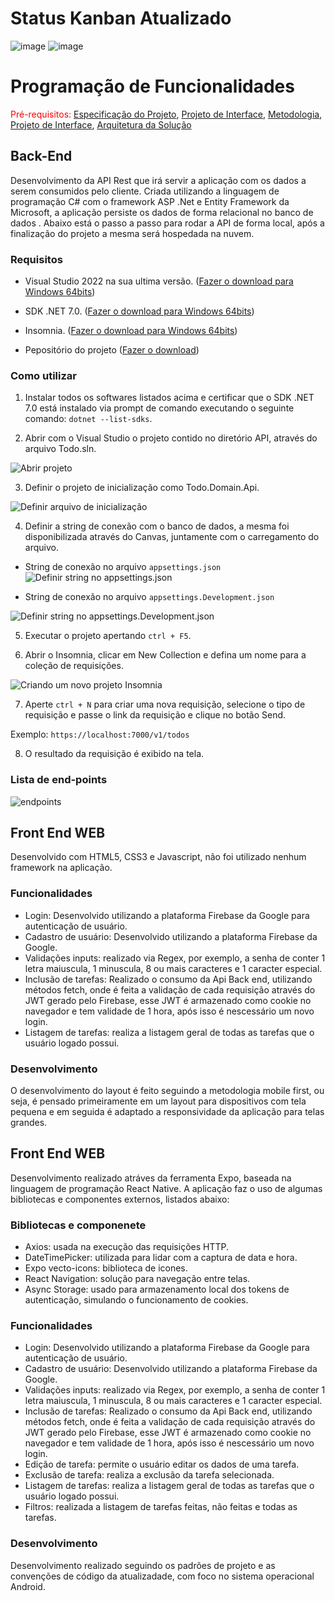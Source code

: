 # Status Kanban Atualizado

![image](https://github.com/ICEI-PUC-Minas-PMV-ADS/pmv-ads-2023-1-e4-proj-infra-t1-todolist/assets/69054000/c2d95de1-32c4-47da-b744-c2cf0bacb962)
![image](https://github.com/ICEI-PUC-Minas-PMV-ADS/pmv-ads-2023-1-e4-proj-infra-t1-todolist/assets/69054000/fb6623e1-8195-48de-8d79-4c2c2d4c8618)


# Programação de Funcionalidades

<span style="color:red">Pré-requisitos: <a href="2-Especificação do Projeto.md"> Especificação do Projeto</a></span>, <a href="3-Projeto de Interface.md"> Projeto de Interface</a>, <a href="4-Metodologia.md"> Metodologia</a>, <a href="3-Projeto de Interface.md"> Projeto de Interface</a>, <a href="5-Arquitetura da Solução.md"> Arquitetura da Solução</a>

## Back-End

Desenvolvimento da API Rest que irá servir a aplicação com os dados a serem consumidos pelo cliente. Criada utilizando a linguagem de programação C# com o framework ASP .Net e Entity Framework da Microsoft, a aplicação persiste os dados de forma relacional no banco de dados . Abaixo está o passo a passo para rodar a API de forma local, após a finalização do projeto a mesma será hospedada na nuvem. 

### Requisitos 

- Visual Studio 2022 na sua ultima versão. (<a href="https://visualstudio.microsoft.com/pt-br/thank-you-downloading-visual-studio/?sku=Community&channel=Release&version=VS2022&source=VSLandingPage&cid=2030&passive=false">Fazer o download para Windows 64bits</a>)

- SDK .NET 7.0. (<a href="https://dotnet.microsoft.com/en-us/download/dotnet/thank-you/sdk-7.0.203-windows-x64-installer">Fazer o download para Windows 64bits</a>)

- Insomnia. (<a href="https://updates.insomnia.rest/downloads/windows/latest?app=com.insomnia.app&source=website">Fazer o download para Windows 64bits</a>)

- Pepositório do projeto (<a href="https://github.com/ICEI-PUC-Minas-PMV-ADS/pmv-ads-2023-1-e4-proj-infra-t1-todolist/archive/refs/heads/api.zip">Fazer o download</a>)

### Como utilizar

1. Instalar todos os softwares listados acima e certificar que o SDK .NET 7.0 está instalado via prompt de comando executando o seguinte comando: `dotnet --list-sdks`.

2. Abrir com o Visual Studio o projeto contido no diretório API, através do arquivo Todo.sln.

![Abrir projeto](https://raw.githubusercontent.com/ICEI-PUC-Minas-PMV-ADS/pmv-ads-2023-1-e4-proj-infra-t1-todolist/906dd2ec459e28b96db2d8f18ea56fada97abed9/docs/img/1%20passo.png)

3. Definir o projeto de inicialização como Todo.Domain.Api.

![Definir arquivo de inicialização](https://raw.githubusercontent.com/ICEI-PUC-Minas-PMV-ADS/pmv-ads-2023-1-e4-proj-infra-t1-todolist/906dd2ec459e28b96db2d8f18ea56fada97abed9/docs/img/2%20passo.png)

4. Definir a string de conexão com o banco de dados, a mesma foi disponibilizada através do Canvas, juntamente com o carregamento do arquivo.

- String de conexão no arquivo `appsettings.json`
![Definir string no appsettings.json](https://raw.githubusercontent.com/ICEI-PUC-Minas-PMV-ADS/pmv-ads-2023-1-e4-proj-infra-t1-todolist/906dd2ec459e28b96db2d8f18ea56fada97abed9/docs/img/3%20passo%201.png)

- String de conexão no arquivo `appsettings.Development.json`

![Definir string no appsettings.Development.json](https://raw.githubusercontent.com/ICEI-PUC-Minas-PMV-ADS/pmv-ads-2023-1-e4-proj-infra-t1-todolist/906dd2ec459e28b96db2d8f18ea56fada97abed9/docs/img/3%20passo%202.png)

5. Executar o projeto apertando `ctrl + F5`.

6. Abrir o Insomnia, clicar em New Collection e defina um nome para a coleção de requisições.

![Criando um novo projeto Insomnia](https://raw.githubusercontent.com/ICEI-PUC-Minas-PMV-ADS/pmv-ads-2023-1-e4-proj-infra-t1-todolist/a2b351b2a500925145da5ca2ffa6acafe4fa353a/docs/img/4%20passo.png)

7. Aperte `ctrl + N` para criar uma nova requisição, selecione o tipo de requisição e passe o link da requisição e clique no botão Send.

Exemplo:
`https://localhost:7000/v1/todos`

8. O resultado da requisição é exibido na tela.

### Lista de end-points

![endpoints](https://user-images.githubusercontent.com/69054000/235229588-e22e601e-01e0-41ec-9473-2f1eb94062c7.png)

## Front End WEB

Desenvolvido com HTML5, CSS3 e Javascript, não foi utilizado nenhum framework na aplicação.

### Funcionalidades

- Login: Desenvolvido utilizando a plataforma Firebase da Google para autenticação de usuário.
- Cadastro de usuário: Desenvolvido utilizando a plataforma Firebase da Google.
- Validações inputs: realizado via Regex, por exemplo, a senha de conter 1 letra maiuscula, 1 minuscula, 8 ou mais caracteres e 1 caracter especial.
- Inclusão de tarefas: Realizado o consumo da Api Back end, utilizando métodos fetch, onde é feita a validação de cada requisição através do JWT gerado pelo Firebase, esse JWT é armazenado como cookie no navegador e tem validade de 1 hora, após isso é nescessário um novo login.
- Listagem de tarefas: realiza a listagem geral de todas as tarefas que o usuário logado possui.

### Desenvolvimento

O desenvolvimento do layout é feito seguindo a metodologia mobile first, ou seja, é pensado primeiramente em um layout para dispositivos com tela pequena e em seguida é adaptado a responsividade da aplicação para telas grandes.

## Front End WEB

Desenvolvimento realizado atráves da ferramenta Expo, baseada na linguagem de programação React Native. A aplicação faz o uso de algumas bibliotecas e componentes externos, listados abaixo:

### Bibliotecas e componenete

- Axios: usada na execução das requisições HTTP.
- DateTimePicker: utilizada para lidar com a captura de data e hora.
- Expo vecto-icons: biblioteca de icones.
- React Navigation: solução para navegação entre telas.
- Async Storage: usado para armazenamento local dos tokens de autenticação, simulando o funcionamento de cookies.

### Funcionalidades

- Login: Desenvolvido utilizando a plataforma Firebase da Google para autenticação de usuário.
- Cadastro de usuário: Desenvolvido utilizando a plataforma Firebase da Google.
- Validações inputs: realizado via Regex, por exemplo, a senha de conter 1 letra maiuscula, 1 minuscula, 8 ou mais caracteres e 1 caracter especial.
- Inclusão de tarefas: Realizado o consumo da Api Back end, utilizando métodos fetch, onde é feita a validação de cada requisição através do JWT gerado pelo Firebase, esse JWT é armazenado como cookie no navegador e tem validade de 1 hora, após isso é nescessário um novo login.
- Edição de tarefa: permite o usuário editar os dados de uma tarefa.
- Exclusão de tarefa: realiza a exclusão da tarefa selecionada.
- Listagem de tarefas: realiza a listagem geral de todas as tarefas que o usuário logado possui.
- Filtros: realizada a listagem de tarefas feitas, não feitas e todas as tarefas.

### Desenvolvimento

Desenvolvimento realizado seguindo os padrões de projeto e as convenções de código da atualizadade, com foco no sistema operacional Android.
